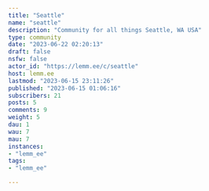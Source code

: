 ```yaml
---
title: "Seattle" 
name: "seattle"
description: "Community for all things Seattle, WA USA"
type: community
date: "2023-06-22 02:20:13"
draft: false
nsfw: false
actor_id: "https://lemm.ee/c/seattle"
host: lemm.ee
lastmod: "2023-06-15 23:11:26"
published: "2023-06-15 01:06:16"
subscribers: 21
posts: 5
comments: 9
weight: 5
dau: 1
wau: 7
mau: 7
instances:
- "lemm_ee"
tags: 
- "lemm_ee"

---
```

